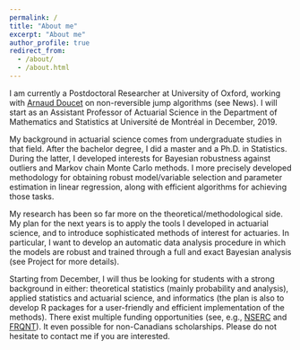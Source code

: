 ```yaml
---
permalink: /
title: "About me"
excerpt: "About me"
author_profile: true
redirect_from: 
  - /about/
  - /about.html
---
```


I am currently a Postdoctoral Researcher at University of Oxford, working with [Arnaud Doucet](http://www.stats.ox.ac.uk/~doucet/) on non-reversible jump algorithms (see News). I will start as an Assistant Professor of Actuarial Science in the Department of Mathematics and Statistics at Université de Montréal in December, 2019.

My background in actuarial science comes from undergraduate studies in that field. After the bachelor degree, I did a master and a Ph.D. in Statistics. During the latter, I developed interests for Bayesian robustness against outliers and Markov chain Monte Carlo methods. I more precisely developed methodology for obtaining robust model/variable selection and parameter estimation in linear regression, along with efficient algorithms for achieving those tasks. 

My research has been so far more on the theoretical/methodological side. My plan for the next years is to apply the tools I developed in actuarial science, and to introduce sophisticated methods of interest for actuaries. In particular, I want to develop an automatic data analysis procedure in which the models are robust and trained through a full and exact Bayesian analysis (see Project for more details).  

Starting from December, I will thus be looking for students with a strong background in either: theoretical statistics (mainly probability and analysis), applied statistics and actuarial science, and informatics (the plan is also to develop R packages for a user-friendly and efficient implementation of the methods). There exist multiple funding opportunities (see, e.g., [NSERC](http://www.nserc-crsng.gc.ca/) and [FRQNT](http://www.frqnt.gouv.qc.ca/en/accueil)). It even possible for non-Canadians scholarships. Please do not hesitate to contact me if you are interested. 


